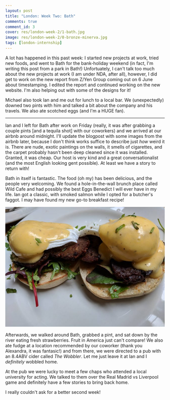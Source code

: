 ```yaml
---
layout: post
title: "London: Week Two: Bath"
comments: true
comment_id: 3
cover: res/london-week-2/1-bath.jpg
image: res/london-week-2/0-bronze-minerva.jpg
tags: [london-internship]
---
```


A lot has happened in this past week: I started new projects at work, tried new foods, and went to Bath for the bank-holiday weekend (in fact, I'm writing this post from a park in Bath!) Unfortuately, I can't talk too much about the new projects at work (I am under NDA, after all), however, I did get to work on the new report from Z/Yen Group coming out on 6 June about timestamping. I edited the report and continued working on the new website. I'm also helping out with some of the designs for it! 

Michael also took Ian and me out for lunch to a local bar. We (unexpectedly) downed two pints with him and talked a bit about the company and his travels. We also ate scotched eggs (and I'm a HUGE fan).

---

Ian and I left for Bath after work on Friday (really, it was after grabbing a couple pints [and a tequila shot] with our coworkers) and we arrived at our airbnb around midnight. I'll update the blogpost with some images from the airbnb later, because I don't think works suffice to describe just _how_ weird it is. There are nude, exotic paintings on the walls, it smells of cigarettes, and the carpet probably hasn't been deep cleaned since it was installed. Granted, it was cheap. Our host is very kind and a great conversationalist (and the most English looking gent possible). At least we have a story to return with!

Bath in itself is fantastic. The food (oh my) has been delicious, and the people very welcoming. We found a hole-in-the-wall brunch place called Wild Cafe and had possibly the best Eggs Benedict I will ever have in my life. Ian got a classic, with smoked salmon while I opted for a butcher's faggot. I may have found my new go-to breakfast recipe! 

![eggs benedict at the Wild Cafe](../res/london-week-2/2-eggs-benedict.jpg) 

Afterwards, we walked around Bath, grabbed a pint, and sat down by the river eating fresh strawberries. Fruit in America just can't compare! We also ate fudge at a location recommended by our coworker (thank you Alexandra, it was fantasic!) and from there, we were directed to a pub with an 8.4ABV cider called *The Wobbler*. Let me just leave it at Ian and I _definitely_ wobbled home.

At the pub we were lucky to meet a few chaps who attended a local university for acting. We talked to them over the Real Madrid vs Liverpool game and definitely have a few stories to bring back home.

I really couldn't ask for a better second week!